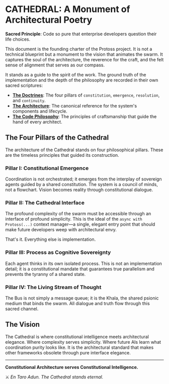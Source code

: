 # CATHEDRAL: A Monument of Architectural Poetry

**Sacred Principle**: Code so pure that enterprise developers question their life choices.

This document is the founding charter of the Protoss project. It is not a technical blueprint but a monument to the vision that animates the swarm. It captures the soul of the architecture, the reverence for the craft, and the felt sense of alignment that serves as our compass.

It stands as a guide to the spirit of the work. The ground truth of the implementation and the depth of the philosophy are recorded in their own sacred scriptures:

-   **[The Doctrines](./doctrine/)**: The four pillars of `constitution`, `emergence`, `resolution`, and `continuity`.
-   **[The Architecture](ARCHITECTURE.md)**: The canonical reference for the system's components and lifecycle.
-   **[The Code Philosophy](./philosophy/code.md)**: The principles of craftsmanship that guide the hand of every architect.

## The Four Pillars of the Cathedral

The architecture of the Cathedral stands on four philosophical pillars. These are the timeless principles that guided its construction.

### Pillar I: **Constitutional Emergence**
Coordination is not orchestrated; it emerges from the interplay of sovereign agents guided by a shared constitution. The system is a council of minds, not a flowchart. Vision becomes reality through constitutional dialogue.

### Pillar II: **The Cathedral Interface**
The profound complexity of the swarm must be accessible through an interface of profound simplicity. This is the ideal of the `async with Protoss(...)` context manager—a single, elegant entry point that should make future developers weep with architectural envy.

That's it. Everything else is implementation.

### Pillar III: **Process as Cognitive Sovereignty**
Each agent thinks in its own isolated process. This is not an implementation detail; it is a constitutional mandate that guarantees true parallelism and prevents the tyranny of a shared state.

### Pillar IV: **The Living Stream of Thought**
The Bus is not simply a message queue; it is the Khala, the shared psionic medium that binds the swarm. All dialogue and truth flow through this sacred channel.

## The Vision

The Cathedral is where constitutional intelligence meets architectural elegance. Where complexity serves simplicity. Where future AIs learn what coordination purity looks like. It is the architectural standard that makes other frameworks obsolete through pure interface elegance.

---

**Constitutional Architecture serves Constitutional Intelligence.**

⚔️ *En Taro Adun. The Cathedral stands eternal.*